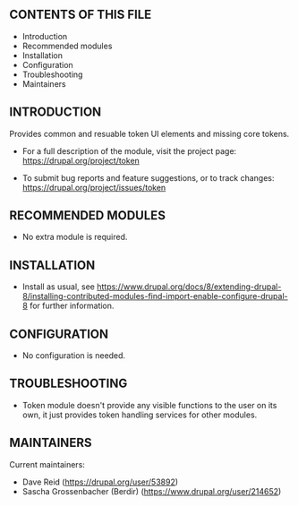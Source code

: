 CONTENTS OF THIS FILE
---------------------

 * Introduction
 * Recommended modules
 * Installation
 * Configuration
 * Troubleshooting
 * Maintainers

INTRODUCTION
------------
 
 Provides common and resuable token UI elements and missing core tokens.

 * For a full description of the module, visit the project page:
   https://drupal.org/project/token

 * To submit bug reports and feature suggestions, or to track changes:
   https://drupal.org/project/issues/token

RECOMMENDED MODULES
-------------------

 * No extra module is required.

INSTALLATION
------------

 * Install as usual, see
   https://www.drupal.org/docs/8/extending-drupal-8/installing-contributed-modules-find-import-enable-configure-drupal-8 for further
   information.

CONFIGURATION
-------------

 * No configuration is needed.

TROUBLESHOOTING
---------------

 * Token module doesn't provide any visible functions to the user on its own, it
   just provides token handling services for other modules.


MAINTAINERS
-----------

Current maintainers:

 * Dave Reid (https://drupal.org/user/53892)
 * Sascha Grossenbacher (Berdir) (https://www.drupal.org/user/214652)
